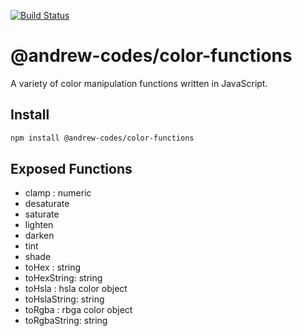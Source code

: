[![Build Status](https://travis-ci.org/andrew-codes/color-functions.svg?branch=master)](https://travis-ci.org/andrew-codes/color-functions)

# @andrew-codes/color-functions
A variety of color manipulation functions written in JavaScript.

## Install
```bash
npm install @andrew-codes/color-functions
```

## Exposed Functions
- clamp : numeric
- desaturate
- saturate
- lighten
- darken
- tint
- shade
- toHex : string
- toHexString: string
- toHsla : hsla color object
- toHslaString: string
- toRgba : rbga color object
- toRgbaString: string
